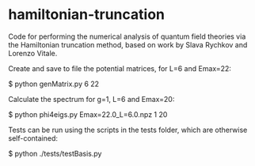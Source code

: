 # hamiltonian-truncation

Code for performing the numerical analysis of quantum field theories via the
Hamiltonian truncation method, based on work by Slava Rychkov and Lorenzo
Vitale.

Create and save to file the potential matrices, for L=6 and Emax=22:

$ python genMatrix.py 6 22

Calculate the spectrum for g=1, L=6 and Emax=20:

$ python phi4eigs.py Emax=22.0_L=6.0.npz 1 20

Tests can be run using the scripts in the tests folder, which are
otherwise self-contained:

$ python ./tests/testBasis.py